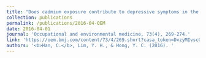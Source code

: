 ```yaml
---
title: "Does cadmium exposure contribute to depressive symptoms in the elderly population?"
collection: publications
permalink: /publications/2016-04-OEM
date: 2016-04-01
journal: 'Occupational and environmental medicine, 73(4), 269-274.'
link: 'https://oem.bmj.com/content/73/4/269.short?casa_token=DvzyMIvscQgAAAAA:VhCLk-cJQ2VOca5xLhqVhJT4Fpne-FNtyTFxdlXcNnqL9dyIQfV3O8pBmLnoZLFzJjP2NRpSLER4'
authors: '<b>Han, C.</b>, Lim, Y. H., & Hong, Y. C. (2016). '
---
```

